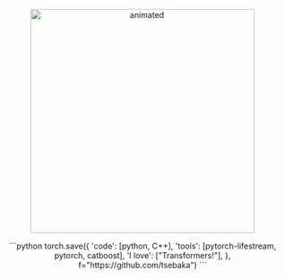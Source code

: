 <p align="center">
  <img src="https://i.ibb.co/N6PtfF5/Frame-16.png" alt="animated" width="400" />
</p>

<div align="center">
```python
torch.save({
    'code': [python, C++],
    'tools': [pytorch-lifestream, pytorch, catboost],
    'I love': ["Transformers!"],
}, f="https://github.com/tsebaka")
```
</div>
